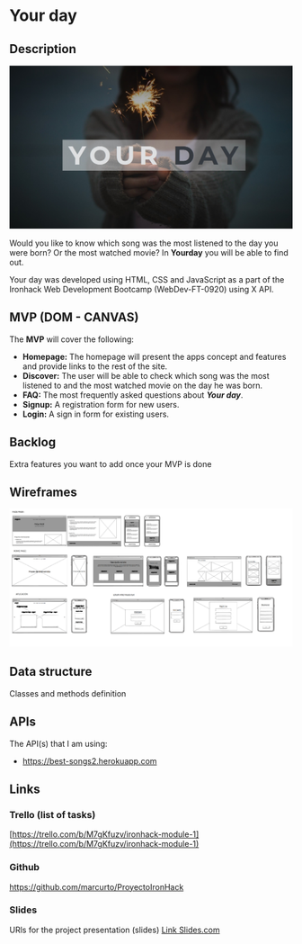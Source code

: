 # Your day

## 

## Description
<img src="css\images\portada-readme.jpg" />

Would you like to know which song was the most listened to the day you were born? Or the most watched movie? In **Yourday** you will be able to find out.

Your day was developed using HTML, CSS and JavaScript as a part of the Ironhack Web Development Bootcamp (WebDev-FT-0920) using X API.

## 

## MVP (DOM - CANVAS)

The **MVP** will cover the following:

- **Homepage:** The homepage will present the apps concept and features and provide links to the rest of the site.
- **Discover:** The user will be able to check which song was the most listened to and the most watched movie on the day he was born.
- **FAQ:** The most frequently asked questions about ***Your day***.
- **Signup:** A registration form for new users.
- **Login:** A sign in form for existing users.

## Backlog

Extra features you want to add once your MVP is done

## 

## Wireframes

<img src="css\images\faqs-2.png" />

## 

## Data structure

Classes and methods definition

## 

## APIs

The API(s) that I am using:

- https://best-songs2.herokuapp.com

## 

## Links

### 

### Trello (list of tasks)

[https://trello.com/b/M7gKfuzv/ironhack-module-1](https://trello.com/b/M7gKfuzv/ironhack-module-1)

### 

### Github

https://github.com/marcurto/ProyectoIronHack

### 

### Slides

URls for the project presentation (slides) [Link Slides.com](http://slides.com)